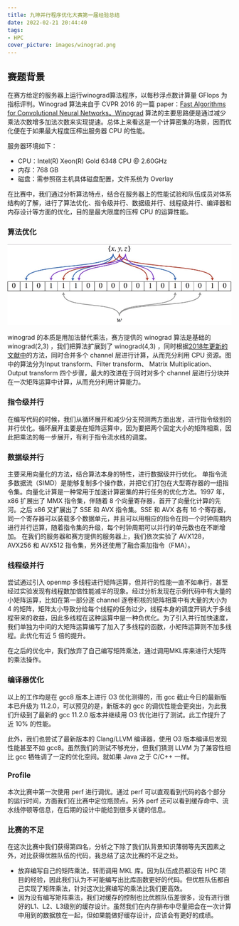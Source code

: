 ```yaml
---
title: 九坤并行程序优化大赛第一届经验总结
date: 2022-02-21 20:44:40
tags: 
- HPC
cover_picture: images/winograd.png
---
```


## 赛题背景

在赛方给定的服务器上运行winograd算法程序，以每秒浮点数计算量 GFlops 为指标评判。Winograd 算法来⾃于 CVPR 2016 的⼀篇 paper：[Fast Algorithms for Convolutional Neural Networks。Winograd](https://arxiv.org/abs/1509.09308) 算法的主要思路便是通过减少乘法次数增多加法次数来实现提速。总体上来看这是⼀个计算密集的场景，因⽽优化便在于如果最⼤程度压榨出服务器 CPU 的性能。

服务器环境如下：
* CPU：Intel(R) Xeon(R) Gold 6348 CPU @ 2.60GHz
* 内存：768 GB
* 磁盘：需参照宿主机具体磁盘配置，⽂件系统为 Overlay

在比赛中，我们通过分析算法特点，结合在服务器上的性能试验和队伍成员对体系结构的了解，进行了算法优化、指令级并行、数据级并行、线程级并行、编译器和内存设计等方面的优化，目的是最大限度的压榨 CPU 的运算性能。

### 算法优化

![算法](/image/bloom_filter.png )

winograd 的本质是用加法替代乘法，赛方提供的 winograd 算法是基础的 winograd(2,3) ，我们把算法扩展到了 winograd(4,3) ，同时根据[2018年更新的文献中](https://www.researchgate.net/publication/328091476_Sparse_Winograd_Convolutional_neural_networks_on_small-scale_systolic_arrays)的方法，同时合并多个 channel 层进行计算，从而充分利用 CPU 资源。图中的算法分为Input transform、Filter transform、 Matrix Multiplication、Output transform 四个步骤，最大的改进在于同时对多个 channel 层进行分块并在一次矩阵运算中计算，从而充分利用计算能力。


### 指令级并行

在编写代码的时候，我们从循环展开和减少分支预测两方面出发，进行指令级别的并行优化。循环展开主要是在矩阵运算中，因为要把两个固定大小的矩阵相乘，因此把乘法的每一步展开，有利于指令流水线的调度。


### 数据级并行

主要采用向量化的方法，结合算法本身的特性，进行数据级并行优化。
单指令流多数据流（SIMD）是能够复制多个操作数，并把它们打包在⼤型寄存器的⼀组指令集。向量化计算是⼀种常⽤于加速计算密集的并⾏任务的优化⽅法。1997 年，x86 扩展出了 MMX 指令集，伴随着 8 个向量寄存器，⾸开了向量化计算的先河。之后 x86 ⼜扩展出了 SSE 和 AVX 指令集。SSE 和 AVX 各有 16 个寄存器，同⼀个寄存器可以装载多个数据单元，并且可以⽤相应的指令在同⼀个时钟周期内进⾏并⾏运算，随着指令集的升级，每个时钟周期可以并⾏的单元数也在不断增加。
在我们的服务器和赛⽅提供的服务器上，我们依次实验了 AVX128，AVX256 和 AVX512 指令集，另外还使用了融合乘加指令（FMA）。

### 线程级并行

尝试通过引⼊ openmp 多线程进⾏矩阵运算，但并⾏的性能⼀直不如串⾏，甚⾄经过实验发现有线程数加倍性能减半的现象。经过分析发现在示例代码中有⼤量的⼩矩阵运算，⽐如在第⼀部分逐 channel 逐卷积核的矩阵相乘中有⼤量的⼤⼩为 4 的矩阵，矩阵太⼩导致分给每个线程的任务过少，线程本身的调度开销⼤于多线程带来的收益，因此多线程在这种运算中是⼀种负优化。为了引⼊并⾏加快速度，我们单独为中间的⼤矩阵运算编写了加⼊了多线程的函数，⼩矩阵运算则不加多线程。此优化有近 5 倍的提升。

在之后的优化中，我们放弃了自己编写矩阵乘法，通过调用MKL库来进行大矩阵的乘法操作。


### 编译器优化

以上的⼯作均是在 gcc8 版本上进⾏ O3 优化测得的，⽽ gcc 截⽌今⽇的最新版本已升级为 11.2.0，可以预⻅的是，新版本的 gcc 的调优性能会更突出，为此我
们升级到了最新的 gcc 11.2.0 版本并继续⽤ O3 优化进⾏了测试。此⼯作提升了近 10% 的性能。


此外，我们也尝试了最新版本的 Clang/LLVM 编译器，使⽤ O3 版本编译后发现性能甚⾄不如 gcc8。虽然我们的测试不够充分，但我们猜测 LLVM 为了兼容性相
⽐ gcc 牺牲调了⼀定的优化空间。就如果 Java 之于 C/C++ ⼀样。


### Profile
本次比赛中第一次使用 perf 进行调优。通过 perf 可以直观看到代码的各个部分的运行时间，方面我们在比赛中定位瓶颈点。另外 perf 还可以看到缓存命中、流水线停顿等信息，在后期的设计中能给到很多关键的信息。


### 比赛的不足

在这次比赛中我们获得第四名，分析之下除了我们队背景知识薄弱等先天因素之外，对比获得优胜队伍的代码，我总结了这次比赛的不足之处。
* 放弃编写自己的矩阵乘法，转而调用 MKL 库。因为队伍成员都没有 HPC 项目的经验，因此我们认为不可能编写出比库函数更好的代码。但优胜队伍都自己实现了矩阵乘法，针对这次比赛编写的乘法比我们更高效。
* 因为没有编写矩阵乘法，我们对缓存的控制也比优胜队伍差很多，没有进行很好的L1、L2、L3级别的缓存设计。虽然我们在内存排布中尽量把会在一次计算中用到的数据放在一起，但如果能做好缓存设计，应该会有更好的成绩。
